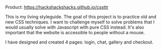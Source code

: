 Product: https://hackshackshacks.github.io/cssttr

This is my living styleguide. The goal of this project is to practice old and new CSS techniques. I want to challenge myself to solve problems that I would usually solve with Javascript with pure CSS instead. It's also important that the website is accessible to people without a mouse. 

I have designed and created 4 pages: login, chat, gallery and checkout.
